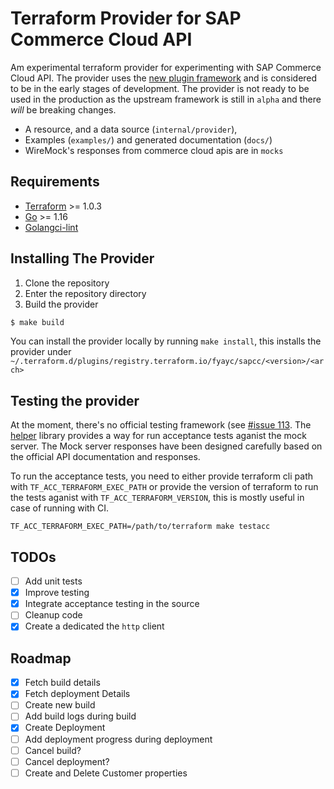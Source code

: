 # Terraform Provider for SAP Commerce Cloud API

Am experimental terraform provider for experimenting with SAP Commerce Cloud API. The provider uses the [new plugin framework](https://github.com/hashicorp/terraform-plugin-framework) and is considered to be in the early stages of development. The provider is not ready to be used in the production as the upstream framework is still in `alpha` and there _will_ be breaking changes.

- A resource, and a data source (`internal/provider`),
- Examples (`examples/`) and generated documentation (`docs/`)
- WireMock's responses from commerce cloud apis are in `mocks`

## Requirements

- [Terraform](https://www.terraform.io/downloads.html) >= 1.0.3
- [Go](https://golang.org/doc/install) >= 1.16
- [Golangci-lint](https://golangci-lint.run/usage/install)

## Installing The Provider

1. Clone the repository
1. Enter the repository directory
1. Build the provider
```sh
$ make build
```

You can install the provider locally by running `make install`, this installs the provider under `~/.terraform.d/plugins/registry.terraform.io/fyayc/sapcc/<version>/<arch>`

## Testing the provider
At the moment, there's no official testing framework (see [#issue 113](https://github.com/hashicorp/terraform-plugin-framework/issues/113). The [helper](./helper) library provides a way for run acceptance tests aganist the mock server. The Mock server responses have been designed carefully based on the official API documentation and responses.

To run the acceptance tests, you need to either provide terraform cli path with `TF_ACC_TERRAFORM_EXEC_PATH` or provide the version of terraform to run the tests aganist with `TF_ACC_TERRAFORM_VERSION`, this is mostly useful in case of running with CI.

```shell
TF_ACC_TERRAFORM_EXEC_PATH=/path/to/terraform make testacc   
```
## TODOs
- [ ] Add unit tests
- [x] Improve testing
- [x] Integrate acceptance testing in the source
- [ ] Cleanup code
- [x] Create a dedicated the `http` client

## Roadmap

- [X] Fetch build details
- [X] Fetch deployment Details
- [ ] Create new build
- [ ] Add build logs during build
- [X] Create Deployment
- [ ] Add deployment progress during deployment
- [ ] Cancel build?
- [ ] Cancel deployment?
- [ ] Create and Delete Customer properties
